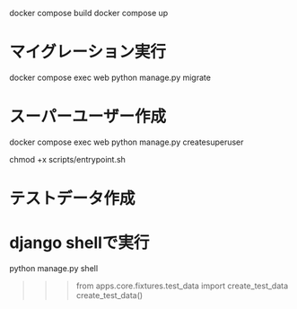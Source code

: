 docker compose build
docker compose up

# マイグレーション実行
docker compose exec web python manage.py migrate

# スーパーユーザー作成
docker compose exec web python manage.py createsuperuser

chmod +x scripts/entrypoint.sh

# テストデータ作成
# django shellで実行
python manage.py shell
>>> from apps.core.fixtures.test_data import create_test_data
>>> create_test_data()
